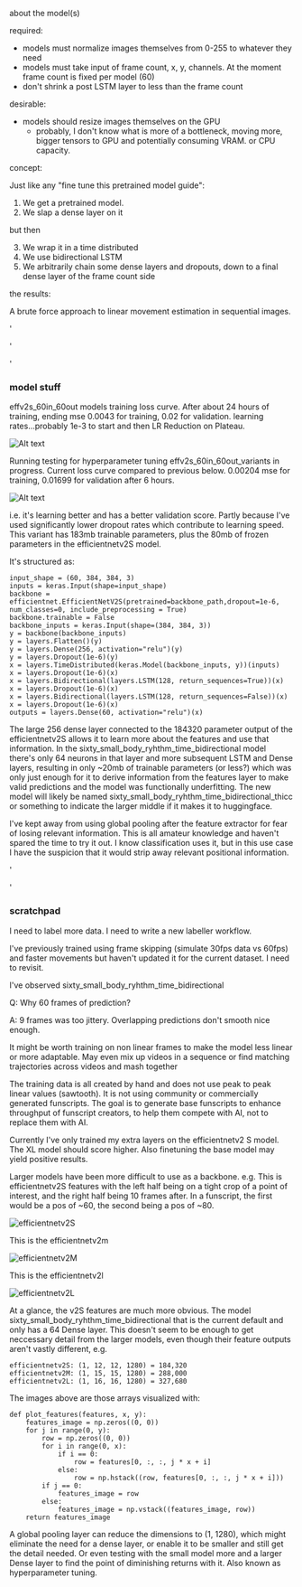 about the model(s)


required:
* models must normalize images themselves from 0-255 to whatever they need
* models must take input of frame count, x, y, channels. At the moment frame count is fixed per model (60)
* don't shrink a post LSTM layer to less than the frame count

desirable:
* models should resize images themselves on the GPU
    * probably, I don't know what is more of a bottleneck, moving more, bigger tensors to GPU and potentially consuming VRAM. or CPU capacity.


concept:

Just like any "fine tune this pretrained model guide":
1. We get a pretrained model.
2. We slap a dense layer on it

but then

3. We wrap it in a time distributed
4. We use bidirectional LSTM
5. We arbitrarily chain some dense layers and dropouts, down to a final dense layer of the frame count side

the results:

A brute force approach to linear movement estimation in sequential images.

'

'

'

### model stuff

effv2s_60in_60out models training loss curve. After about 24 hours of training, ending mse 0.0043 for training, 0.02 for validation. learning rates...probably 1e-3 to start and then LR Reduction on Plateau.

![Alt text](image-3.png)


Running testing for hyperparameter tuning effv2s_60in_60out_variants in progress. Current loss curve compared to previous below. 0.00204 mse for training, 0.01699 for validation after 6 hours.


![Alt text](image-4.png)

i.e. it's learning better and has a better validation score. Partly because I've used significantly lower dropout rates which contribute to learning speed. This variant has 183mb trainable parameters, plus the 80mb of frozen parameters in the efficientnetv2S model.

It's structured as:

    input_shape = (60, 384, 384, 3)
    inputs = keras.Input(shape=input_shape)
    backbone = efficientnet.EfficientNetV2S(pretrained=backbone_path,dropout=1e-6, num_classes=0, include_preprocessing = True)
    backbone.trainable = False
    backbone_inputs = keras.Input(shape=(384, 384, 3))
    y = backbone(backbone_inputs)
    y = layers.Flatten()(y)
    y = layers.Dense(256, activation="relu")(y)
    y = layers.Dropout(1e-6)(y)
    x = layers.TimeDistributed(keras.Model(backbone_inputs, y))(inputs)
    x = layers.Dropout(1e-6)(x)
    x = layers.Bidirectional(layers.LSTM(128, return_sequences=True))(x)
    x = layers.Dropout(1e-6)(x)
    x = layers.Bidirectional(layers.LSTM(128, return_sequences=False))(x)
    x = layers.Dropout(1e-6)(x)
    outputs = layers.Dense(60, activation="relu")(x)


The large 256 dense layer connected to the 184320 parameter output of the efficientnetv2S allows it to learn more about the features and use that information. In the sixty_small_body_ryhthm_time_bidirectional model there's only 64 neurons in that layer and more subsequent LSTM and Dense layers, resulting in only ~20mb of trainable parameters (or less?) which was only just enough for it to derive information from the features layer to make valid predictions and the model was functionally underfitting. The new model will likely be named sixty_small_body_ryhthm_time_bidirectional_thicc or something to indicate the larger middle if it makes it to huggingface.

I've kept away from using global pooling after the feature extractor for fear of losing relevant information. This is all amateur knowledge and haven't spared the time to try it out. I know classification uses it, but in this use case I have the suspicion that it would strip away relevant positional information.

'

'

### scratchpad

I need to label more data. I need to write a new labeller workflow.

I've previously trained using frame skipping (simulate 30fps data vs 60fps) and faster movements but haven't updated it for the current dataset. I need to revisit.

I've observed sixty_small_body_ryhthm_time_bidirectional 

Q: Why 60 frames of prediction? 

A: 9 frames was too jittery. Overlapping predictions don't smooth nice enough.

It might be worth training on non linear frames to make the model less linear or more adaptable. May even mix up videos in a sequence or find matching trajectories across videos and mash together

The training data is all created by hand and does not use peak to peak linear values (sawtooth). It is not using community or commercially generated funscripts. The goal is to generate base funscripts to enhance throughput of funscript creators, to help them compete with AI, not to replace them with AI.

Currently I've only trained my extra layers on the efficientnetv2 S model. The XL model should score higher. Also finetuning the base model may yield positive results.


Larger models have been more difficult to use as a backbone. e.g. This is efficientnetv2S features with the left half being on a tight crop of a point of interest, and the right half being 10 frames after. In a funscript, the first would be a pos of ~60, the second being a pos of ~80.

![efficientnetv2S](image.png)

This is the efficientnetv2m

![efficientnetv2M](image-1.png)

This is the efficientnetv2l

![efficientnetv2L](image-2.png)


At a glance, the v2S features are much more obvious. The model sixty_small_body_ryhthm_time_bidirectional that is the current default and only has a 64 Dense layer. This doesn't seem to be enough to get neccessary detail from the larger models, even though their feature outputs aren't vastly different, e.g. 

    efficientnetv2S: (1, 12, 12, 1280) = 184,320
    efficientnetv2M: (1, 15, 15, 1280) = 288,000
    efficientnetv2L: (1, 16, 16, 1280) = 327,680

The images above are those arrays visualized with:

    def plot_features(features, x, y):
        features_image = np.zeros((0, 0))
        for j in range(0, y):
            row = np.zeros((0, 0))
            for i in range(0, x):
                if i == 0:
                    row = features[0, :, :, j * x + i]
                else:
                    row = np.hstack((row, features[0, :, :, j * x + i]))
            if j == 0:
                features_image = row
            else:
                features_image = np.vstack((features_image, row))
        return features_image

A global pooling layer can reduce the dimensions to (1, 1280), which might eliminate the need for a dense layer, or enable it to be smaller and still get the detail needed. Or even testing with the small model more and a larger Dense layer to find the point of diminishing returns with it. Also known as hyperparameter tuning.

